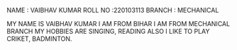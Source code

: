  NAME : VAIBHAV KUMAR
 ROLL NO :220103113
 BRANCH : MECHANICAL

 MY NAME IS VAIBHAV KUMAR 
 I AM FROM BIHAR 
 I AM FROM MECHANICAL BRANCH
 MY HOBBIES ARE SINGING, READING ALSO I LIKE TO PLAY CRIKET, BADMINTON.